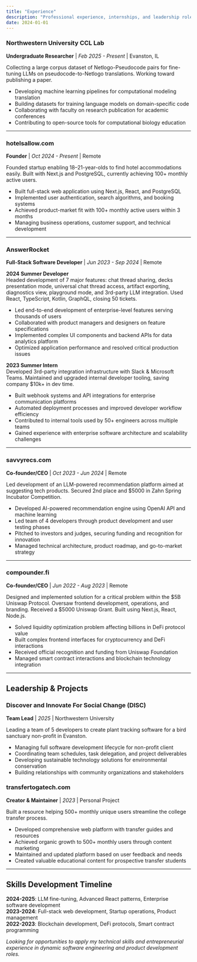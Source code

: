 ```yaml
---
title: "Experience"
description: "Professional experience, internships, and leadership roles"
date: 2024-01-01
---
```


### Northwestern University CCL Lab

**Undergraduate Researcher** | _Feb 2025 - Present_ | Evanston, IL

Collecting a large corpus dataset of Netlogo-Pseudocode pairs for fine-tuning LLMs on pseudocode-to-Netlogo translations. Working toward publishing a paper.

- Developing machine learning pipelines for computational modeling translation
- Building datasets for training language models on domain-specific code
- Collaborating with faculty on research publication for academic conferences
- Contributing to open-source tools for computational biology education

---

### hotelsallow.com

**Founder** | _Oct 2024 - Present_ | Remote

Founded startup enabling 18–21-year-olds to find hotel accommodations easily. Built with Next.js and PostgreSQL, currently achieving 100+ monthly active users.

- Built full-stack web application using Next.js, React, and PostgreSQL
- Implemented user authentication, search algorithms, and booking systems
- Achieved product-market fit with 100+ monthly active users within 3 months
- Managing business operations, customer support, and technical development

---

### AnswerRocket

**Full-Stack Software Developer** | _Jun 2023 - Sep 2024_ | Remote

**2024 Summer Developer**  
Headed development of 7 major features: chat thread sharing, decks presentation mode, universal chat thread access, artifact exporting, diagnostics view, playground mode, and 3rd-party LLM integration. Used React, TypeScript, Kotlin, GraphQL, closing 50 tickets.

- Led end-to-end development of enterprise-level features serving thousands of users
- Collaborated with product managers and designers on feature specifications
- Implemented complex UI components and backend APIs for data analytics platform
- Optimized application performance and resolved critical production issues

**2023 Summer Intern**  
Developed 3rd-party integration infrastructure with Slack & Microsoft Teams. Maintained and upgraded internal developer tooling, saving company $10k+ in dev time.

- Built webhook systems and API integrations for enterprise communication platforms
- Automated deployment processes and improved developer workflow efficiency
- Contributed to internal tools used by 50+ engineers across multiple teams
- Gained experience with enterprise software architecture and scalability challenges

---

### savvyrecs.com

**Co-founder/CEO** | _Oct 2023 - Jun 2024_ | Remote

Led development of an LLM-powered recommendation platform aimed at suggesting tech products. Secured 2nd place and $5000 in Zahn Spring Incubator Competition.

- Developed AI-powered recommendation engine using OpenAI API and machine learning
- Led team of 4 developers through product development and user testing phases
- Pitched to investors and judges, securing funding and recognition for innovation
- Managed technical architecture, product roadmap, and go-to-market strategy

---

### compounder.fi

**Co-founder/CEO** | _Jun 2022 - Aug 2023_ | Remote

Designed and implemented solution for a critical problem within the $5B Uniswap Protocol. Oversaw frontend development, operations, and branding. Received a $5000 Uniswap Grant. Built using Next.js, React, Node.js.

- Solved liquidity optimization problem affecting billions in DeFi protocol value
- Built complex frontend interfaces for cryptocurrency and DeFi interactions
- Received official recognition and funding from Uniswap Foundation
- Managed smart contract interactions and blockchain technology integration

---

## Leadership & Projects

### Discover and Innovate For Social Change (DISC)

**Team Lead** | _2025_ | Northwestern University

Leading a team of 5 developers to create plant tracking software for a bird sanctuary non-profit in Evanston.

- Managing full software development lifecycle for non-profit client
- Coordinating team schedules, task delegation, and project deliverables
- Developing sustainable technology solutions for environmental conservation
- Building relationships with community organizations and stakeholders

### transfertogatech.com

**Creator & Maintainer** | _2023_ | Personal Project

Built a resource helping 500+ monthly unique users streamline the college transfer process.

- Developed comprehensive web platform with transfer guides and resources
- Achieved organic growth to 500+ monthly users through content marketing
- Maintained and updated platform based on user feedback and needs
- Created valuable educational content for prospective transfer students

---

## Skills Development Timeline

**2024-2025**: LLM fine-tuning, Advanced React patterns, Enterprise software development  
**2023-2024**: Full-stack web development, Startup operations, Product management  
**2022-2023**: Blockchain development, DeFi protocols, Smart contract programming

_Looking for opportunities to apply my technical skills and entrepreneurial experience in dynamic software engineering and product development roles._

